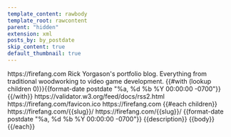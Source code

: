 ```yaml
---
template_content: rawbody
template_root: rawcontent
parent: "hidden"
extension: xml
posts_by: by_postdate
skip_content: true
default_thumbnail: true
---
```

<rss xmlns:dc="http://purl.org/dc/elements/1.1/" xmlns:content="http://purl.org/rss/1.0/modules/content/" version="2.0">
    <channel>
        <title>Firefang</title>
        <link>https://firefang.com</link>
        <description>Rick Yorgason's portfolio blog. Everything from traditional woodworking to video game development.</description>
        <lastBuildDate>{{#with (lookup children 0)}}{{format-date postdate "%a, %d %b %Y 00:00:00 -0700"}}{{/with}}</lastBuildDate>
        <docs>https://validator.w3.org/feed/docs/rss2.html</docs>
        <image>
            <title>Firefang</title>
            <url>https://firefang.com/favicon.ico</url>
            <link>https://firefang.com</link>
        </image>
        {{#each children}}
            <item>
                <title>{{title}}</title>
                <link>https://firefang.com/{{slug}}/</link>
                <guid>https://firefang.com/{{slug}}/</guid>
                <pubDate>{{format-date postdate "%a, %d %b %Y 00:00:00 -0700"}}</pubDate>
                <description>{{description}}</description>
                <content:encoded>{{body}}</content:encoded>
                <enclosure url="https://firefang.com/{{slug}}/ogImage.jpg" length="0" type="image/jpg"/>
            </item>
        {{/each}}
   </channel>
</rss>
